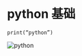 # python 基础
    print(“python”)  
![python](https://image.baidu.com/search/detail?ct=503316480&z=undefined&tn=baiduimagedetail&ipn=d&word=python&step_word=&ie=utf-8&in=&cl=2&lm=-1&st=undefined&hd=undefined&latest=undefined&copyright=undefined&cs=1724666427,1621648695&os=2715016652,3585137010&simid=4108821406,579627295&pn=1&rn=1&di=21670&ln=1533&fr=&fmq=1601663883219_R&fm=&ic=undefined&s=undefined&se=&sme=&tab=0&width=undefined&height=undefined&face=undefined&is=0,0&istype=0&ist=&jit=&bdtype=0&spn=0&pi=0&gsm=0&objurl=http%3A%2F%2Fshp.qpic.cn%2Fqqvideo_ori%2F0%2Fg0857o2eaih_496_280%2F0&rpstart=0&rpnum=0&adpicid=0&force=undefined)